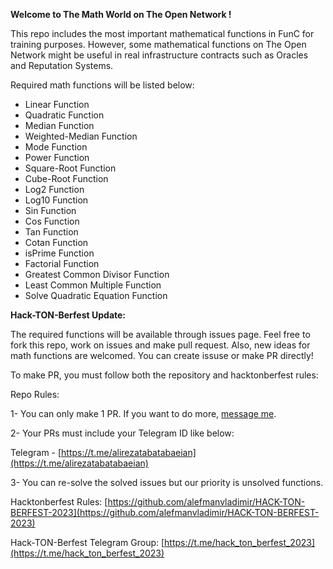 **Welcome to The Math World on The Open Network !**

This repo includes the most important mathematical functions in FunC for training purposes. However, some mathematical functions on The Open Network might be useful in real infrastructure contracts such as Oracles and Reputation Systems.

Required math functions will be listed below:

- Linear Function
- Quadratic Function
- Median Function
- Weighted-Median Function
- Mode Function
- Power Function
- Square-Root Function
- Cube-Root Function
- Log2 Function
- Log10 Function
- Sin Function
- Cos Function
- Tan Function
- Cotan Function
- isPrime Function
- Factorial Function
- Greatest Common Divisor Function
- Least Common Multiple Function
- Solve Quadratic Equation Function




**Hack-TON-Berfest Update:**

The required functions will be available through issues page.
Feel free to fork this repo, work on issues and make pull request.
Also, new ideas for math functions are welcomed. You can create issuse or make PR directly!

To make PR, you must follow both the repository and hacktonberfest rules:

Repo Rules:

1- You can only make 1 PR. If you want to do more, [message me](http://t.me/alirezatabatabaeian).

2- Your PRs must include your Telegram ID like below:

Telegram - [https://t.me/alirezatabatabaeian](https://t.me/alirezatabatabaeian)

3- You can re-solve the solved issues but our priority is unsolved functions.

Hacktonberfest Rules: [https://github.com/alefmanvladimir/HACK-TON-BERFEST-2023](https://github.com/alefmanvladimir/HACK-TON-BERFEST-2023)

Hack-TON-Berfest Telegram Group: [https://t.me/hack_ton_berfest_2023](https://t.me/hack_ton_berfest_2023)